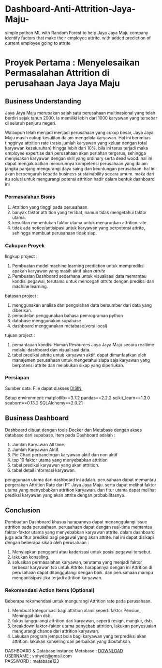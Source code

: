 # Dashboard-Anti-Attrition-Jaya-Maju-
simple python ML with Random Forest to help Jaya Jaya Maju company identify factors that make their employee attrite. with added prediction of current employee going to attrite

# Proyek Pertama : Menyelesaikan Permasalahan Attrition di perusahaan Jaya Jaya Maju

## Business Understanding

Jaya Jaya Maju merupakan salah satu perusahaan multinasional yang telah berdiri sejak tahun 2000. Ia memiliki lebih dari 1000 karyawan yang tersebar di seluruh penjuru negeri.   

Walaupun telah menjadi menjadi perusahaan yang cukup besar, Jaya Jaya Maju masih cukup kesulitan dalam mengelola karyawan. Hal ini berimbas tingginya attrition rate (rasio jumlah karyawan yang keluar dengan total karyawan keseluruhan) hingga lebih dari 10%. 
bila ini terus terjadi maka employee expertise dari perusahaan akan perlahan tergerus, sehingga menyisakan karyawan dengan skill yang ordinary serta dead wood. hal ini dapat mengakibatkan menurunnya kompetensi perusahaan yang dalam jangka panjang mengurangi daya saing dan keuntungan perusahaan. hal ini akan berpengaruh kepada business sustainability secara umum. maka dari itu solusi untuk mengurangi potensi attrition hadir dalam bentuk dashboard ini

### Permasalahan Bisnis

1. Attrition yang tinggi pada perusahaan.
2. banyak faktor attrition yang terlibat, namun tidak mengetahui faktor utama.
3. kesulitan menentukan faktor utama untuk menurunkan attrition rate.
4. tidak ada notice/antisipasi untuk karyawan yang berpotensi attrite, sehingga membuat perusahaan tidak siap.

### Cakupan Proyek

lingkup project : 
1. Pembuatan model machine learning prediction untuk memprediksi apakah karyawan yang masih aktif akan _attrite_
2. Pembuatan Dashboard sederhana untuk visualisasi data memantau kondisi pegawai, terutama untuk mencegah _attrite_ dengan prediksi dari machine learning.

batasan project : 
1. menggunakan analisa dan pengolahan data bersumber dari data yang diberikan.
2. pemodelan penggunakan bahasa pemrograman python
3. database menggunakan supabase
4. dashboard menggunakan metabase(versi local)

tujuan project : 
1. pemantauan kondisi Human Resources Jaya Jaya Maju secara realtime melalui dashboard dan visualisasi data.
2. tabel prediksi attrite untuk karyawan aktif. dapat dimanfaatkan oleh manajemen perusahaan untuk mengetahui siapa saja karyawan yang berpotensi attrite dan melakukan sikap yang diperlukan.

### Persiapan

Sumber data: File dapat diakses [DISINI](https://drive.google.com/drive/folders/1wd6S5H8qHrdjIySyc-U64AvO3Y-27Hrc?usp=drive_link)

Setup environment:
matplotlib==3.7.2
pandas==2.2.2
scikit_learn==1.3.0
seaborn==0.13.2
SQLAlchemy==2.0.21


## Business Dashboard

Dashboard dibuat dengan tools Docker dan Metabase dengan akses database dari supabase.
Item pada Dashboard adalah :
1. Jumlah Karyawan All time.
2. Jumlah Karyawan Aktif.
3. Pie Chart perbandingan karyawan aktif dan non aktif
4. top 10 faktor utama yang menyebabkan attrition
5. tabel prediksi karyawan yang akan attrition.
6. tabel detail informasi karyawan.

penggunaan utama dari dashboard ini adalah. perusahaan dapat memantau pergerakan Attrition Rate dari PT Jaya Jaya Maju.
serta dapat melihat faktor utama yang menyebabkan attrition karyawan.
dan fitur utama dapat melihat prediksi karyawan yang akan attrite dengan probabilitasnya.

## Conclusion

Pembuatan Dashboard khusus harapannya dapat menanggulangi issue attrition pada perusahaan. perusahaan dapat dengan real-time memantau faktor-faktor utama yang menyebabkan karyawan attrite.
dalam dashboard juga ada fitur prediksi bagi pegawai yang akan attrite. 
hal ini dapat disikapi dengan beberapa sikap oleh perusahaan :
1. Menyiapkan pengganti atau kaderisasi untuk posisi pegawai tersebut.
2. lakukan konseling.
3. solusikan permasalahan karyawan, terutama yang menjadi faktor terbesar karyawan tsb untuk Attrite.
harapannya dengan ini Attrition di perusahaan dapat ditanggulangi dengan baik. dan perusahaan mampu mengantisipasi jika terjadi attrition karyawan.

### Rekomendasi Action Items (Optional)

Beberapa rekomendasi untuk mengurangi Attrition rate pada perusahaan. 
1. Membuat kategorisasi bagi attrition alami seperti faktor Pensiun, Meninggal dan dsb.
2. fokus tanggulangi attrition dari karyawan, seperti resign, mangkir, dsb.
3. breakdown faktor-faktor utama penyebab attrition, lakukan penyesuaian mengurangi chance dari attrition karyawan.
4. Lakukan program jemput bola bagi karyawan yang terprediksi akan attrition. lakukan konseling dan perbaikan yang dibutuhkan.

DASHBOARD & Database instance Metabase : [DOWNLOAD](https://drive.google.com/file/d/1XQFXEU_XKBAkYoUzfJSCweR9aSZ80MJ-/view?usp=sharing)  
USERNAME : vnhyde@gmail.com  
PASSWORD : metabase123

